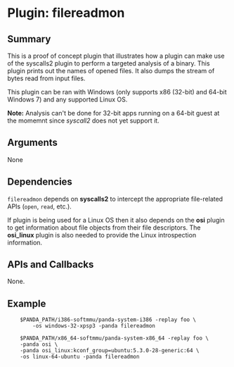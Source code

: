 Plugin: filereadmon
===========

Summary
-------

This is a proof of concept plugin that illustrates how a plugin can make use of
the syscalls2 plugin to perform a targeted analysis of a binary.  This plugin
prints out the names of opened files.  It also dumps the stream of bytes read
from input files.

This plugin can be ran with Windows (only supports x86 (32-bit) and 64-bit Windows 7) and any supported Linux OS.

**Note:** Analysis can't be done for 32-bit apps running on a 64-bit guest at the momemnt since *syscall2* does not yet support it.

Arguments
---------

None

Dependencies
------------

`filereadmon` depends on **syscalls2** to intercept the appropriate file-related APIs (`open`, `read`, etc.).

If plugin is being used for a Linux OS then it also depends on the **osi** plugin to get information about file objects from their file descriptors. The **osi_linux** plugin is also needed to provide the Linux introspection information.

APIs and Callbacks
------------------

None.

Example
-------

```
    $PANDA_PATH/i386-softmmu/panda-system-i386 -replay foo \
        -os windows-32-xpsp3 -panda filereadmon
```

```
    $PANDA_PATH/x86_64-softmmu/panda-system-x86_64 -replay foo \
    -panda osi \
    -panda osi_linux:kconf_group=ubuntu:5.3.0-28-generic:64 \
    -os linux-64-ubuntu -panda filereadmon
```
